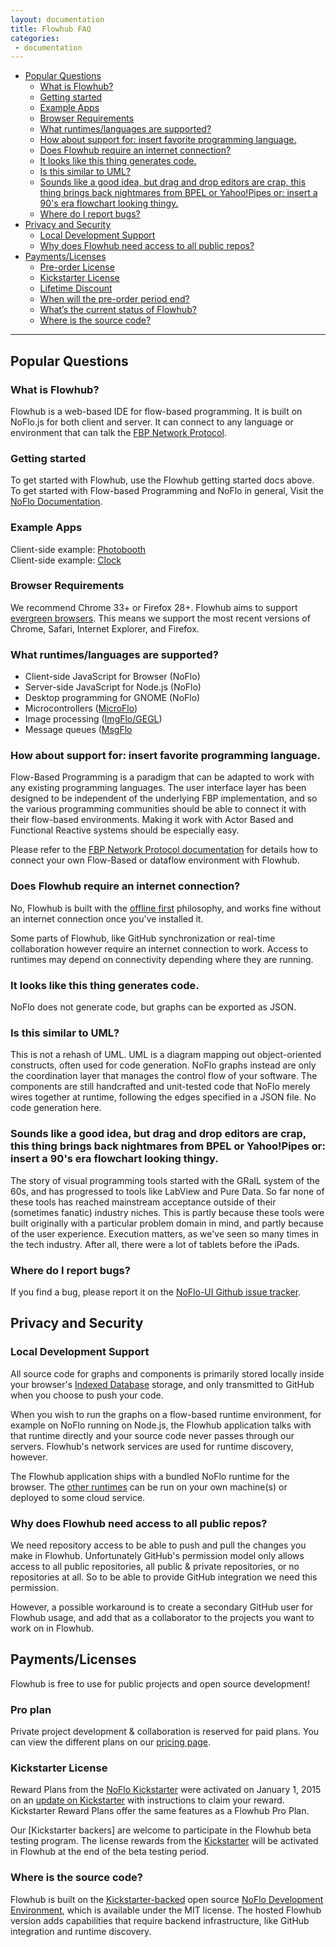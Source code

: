 ```yaml
---
layout: documentation
title: Flowhub FAQ
categories:
 - documentation
---
```


* [Popular Questions](#popular-questions)
  * [What is Flowhub?](#what-is-flowhub)
  * [Getting started](#getting-started)
  * [Example Apps](#example-apps)
  * [Browser Requirements](#browser-requirements)
  * [What runtimes/languages are supported?](#what-runtimeslanguages-are-supported)
  * [How about support for: insert favorite programming language.](#how-about-support-for-insert-favorite-programming-language)
  * [Does Flowhub require an internet connection?](#does-flowhub-require-an-internet-connection)
  * [It looks like this thing generates code.](#it-looks-like-this-thing-generates-code)
  * [Is this similar to UML?](#is-this-similar-to-uml)
  * [Sounds like a good idea, but drag and drop editors are crap, this thing brings back nightmares from BPEL or Yahoo!Pipes or: insert a 90's era flowchart looking thingy.](#sounds-like-a-good-idea-but-drag-and-drop-editors-are-crap-this-thing-brings-back-nightmares-from-bpel-or-yahoopipes-or-insert-a-90s-era-flowchart-looking-thingy)
  * [Where do I report bugs?](#where-do-i-report-bugs)
* [Privacy and Security](#privacy-and-security)
  * [Local Development Support](#local-development-support)
  * [Why does Flowhub need access to all public repos?](#why-does-flowhub-need-access-to-all-public-repos)
* [Payments/Licenses](#paymentslicenses)
  * [Pre-order License](#pre-order-license)
  * [Kickstarter License](#kickstarter-license)
  * [Lifetime Discount](#lifetime-discount)
  * [When will the pre-order period end?](#when-will-the-pre-order-period-end)
  * [What’s the current status of Flowhub?](#whats-the-current-status-of-flowhub)
  * [Where is the source code?](#where-is-the-source-code)

------------------------------------------------------------------------


## Popular Questions

### What is Flowhub?
Flowhub is a web-based IDE for flow-based programming. It is built on NoFlo.js for both client and server. It can connect to any language or environment that can talk the [FBP Network Protocol](http://noflojs.org/documentation/protocol/).

### Getting started
To get started with Flowhub, use the Flowhub getting started docs above. To get started with Flow-based Programming and NoFlo in general, Visit the [NoFlo Documentation](http://noflojs.org/documentation/).

### Example Apps
Client-side example: [Photobooth](http://flowhub.io/demo/photobooth/)  
Client-side example: [Clock](http://app.flowhub.io/#example/7135158)

### Browser Requirements
We recommend Chrome 33+ or Firefox 28+. Flowhub aims to support [evergreen browsers](http://www.yetihq.com/blog/evergreen-web-browser/). This means we support the most recent versions of Chrome, Safari, Internet Explorer, and Firefox.

### What runtimes/languages are supported?
* Client-side JavaScript for Browser (NoFlo)
* Server-side JavaScript for Node.js (NoFlo)
* Desktop programming for GNOME (NoFlo)
* Microcontrollers ([MicroFlo](https://github.com/microflo/microflo))
* Image processing ([ImgFlo/GEGL](https://github.com/imgflo/imgflo))
* Message queues ([MsgFlo]((https://github.com/msgflo/msgflo))

### How about support for: insert favorite programming language.
Flow-Based Programming is a paradigm that can be adapted to work with any existing programming languages. The user interface layer has been designed to be independent of the underlying FBP implementation, and so the various programming communities should be able to connect it with their flow-based environments. Making it work with Actor Based and Functional Reactive systems should be especially easy.

Please refer to the [FBP Network Protocol documentation](https://flowbased.github.io/fbp-protocol) for details how to connect your own Flow-Based or dataflow environment with Flowhub.

### Does Flowhub require an internet connection?
No, Flowhub is built with the [offline first](http://offlinefirst.org/) philosophy, and works fine without an internet connection once you've installed it.

Some parts of Flowhub, like GitHub synchronization or real-time collaboration however require an internet connection to work. Access to runtimes may depend on connectivity depending where they are running.

### It looks like this thing generates code.
NoFlo does not generate code, but graphs can be exported as JSON.

### Is this similar to UML?
This is not a rehash of UML. UML is a diagram mapping out object-oriented constructs, often used for code generation. NoFlo graphs instead are only the coordination layer that manages the control flow of your software. The components are still handcrafted and unit-tested code that NoFlo merely wires together at runtime, following the edges specified in a JSON file. No code generation here.

### Sounds like a good idea, but drag and drop editors are crap, this thing brings back nightmares from BPEL or Yahoo!Pipes or: insert a 90's era flowchart looking thingy.
The story of visual programming tools started with the GRaIL system of the 60s, and has progressed to tools like LabView and Pure Data. So far none of these tools has reached mainstream acceptance outside of their (sometimes fanatic) industry niches. This is partly because these tools were built originally with a particular problem domain in mind, and partly because of the user experience. Execution matters, as we've seen so many times in the tech industry. After all, there were a lot of tablets before the iPads.

### Where do I report bugs?
If you find a bug, please report it on the [NoFlo-UI Github issue tracker](https://github.com/noflo/noflo-ui/issues).

## Privacy and Security

### Local Development Support
All source code for graphs and components is primarily stored locally inside your browser's [Indexed Database](http://en.wikipedia.org/wiki/Indexed_Database_API) storage, and only transmitted to GitHub when you choose to push your code.

When you wish to run the graphs on a flow-based runtime environment, for example on NoFlo running on Node.js, the Flowhub application talks with that runtime directly and your source code never passes through our servers. Flowhub's network services are used for runtime discovery, however.

The Flowhub application ships with a bundled NoFlo runtime for the browser. The [other runtimes](#what-runtimeslanguages-are-supported) can be run on your own machine(s) or deployed to some cloud service.

### Why does Flowhub need access to all public repos?
We need repository access to be able to push and pull the changes you make in Flowhub. Unfortunately GitHub's permission model only allows access to all public repositories, all public & private repositories, or no repositories at all. So to be able to provide GitHub integration we need this permission.

However, a possible workaround is to create a secondary GitHub user for Flowhub usage, and add that as a collaborator to the projects you want to work on in Flowhub.

## Payments/Licenses

Flowhub is free to use for public projects and open source development!

###  Pro plan
Private project development & collaboration is reserved for paid plans.
You can view the different plans on our [pricing page](http://flowhub.io/pricing/).

### Kickstarter License

Reward Plans from the [NoFlo Kickstarter](http://noflojs.org/kickstarter/) were activated on January 1, 2015 on an
[update on Kickstarter](https://www.kickstarter.com/projects/noflo/noflo-development-environment/posts/985898) with instructions to claim your reward. Kickstarter Reward Plans offer the same features as a Flowhub Pro Plan.

Our [Kickstarter backers] are welcome to participate in the Flowhub beta testing program. The license rewards from the [Kickstarter](http://www.kickstarter.com/projects/noflo/noflo-development-environment) will be activated in Flowhub at the end of the beta testing period.

### Where is the source code?
Flowhub is built on the [Kickstarter-backed](http://noflojs.org/kickstarter/) open source [NoFlo Development Environment](https://github.com/noflo/noflo-ui), which is available under the MIT license. The hosted Flowhub version adds capabilities that require backend infrastructure, like GitHub integration and runtime discovery.
